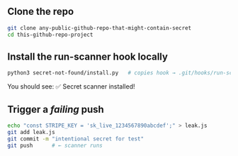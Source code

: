 ## Clone the repo
```bash
git clone any-public-github-repo-that-might-contain-secret
cd this-github-repo-project
```

## Install the run-scanner hook locally
```bash 
python3 secret-not-found/install.py   # copies hook → .git/hooks/run-scanner
```

You should see: ✅  Secret scanner installed!

## Trigger a *failing* push
```bash
echo "const STRIPE_KEY = 'sk_live_1234567890abcdef';" > leak.js
git add leak.js
git commit -m "intentional secret for test"
git push      # ← scanner runs
```
